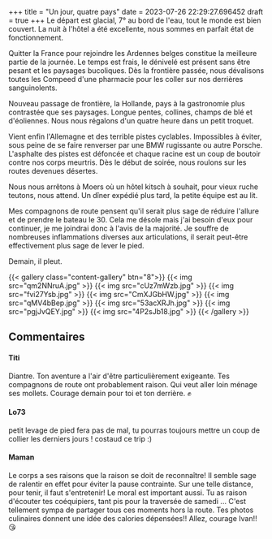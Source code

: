 +++
title = "Un jour, quatre pays"
date = 2023-07-26 22:29:27.696452
draft = true
+++
Le départ est glacial, 7° au bord de l'eau, tout le monde est bien couvert. La nuit à l'hôtel a été excellente, nous sommes en parfait état de fonctionnement.

Quitter la France pour rejoindre les Ardennes belges constitue la meilleure partie de la journée. Le temps est frais, le dénivelé est présent sans être pesant et les paysages bucoliques. Dès la frontière passée, nous dévalisons toutes les Compeed d'une pharmacie pour les coller sur nos derrières sanguinolents.

Nouveau passage de frontière, la Hollande, pays à la gastronomie plus contrastée que ses paysages. Longue pentes, collines, champs de blé et d'éoliennes. Nous nous régalons d'un quatre heure dans un petit troquet.

Vient enfin l'Allemagne et des terrible pistes cyclables. Impossibles à éviter, sous peine de se faire renverser par une BMW rugissante ou autre Porsche. L'asphalte des pistes est défoncée et chaque racine est un coup de boutoir contre nos corps meurtris. Dès le début de soirée, nous roulons sur les routes devenues désertes.

Nous nous arrêtons à Moers où un hôtel kitsch à souhait, pour vieux ruche teutons, nous attend. Un dîner expédié plus tard, la petite équipe est au lit.

Mes compagnons de route pensent qu'il serait plus sage de réduire l'allure et de prendre le bateau le 30. Cela me désole mais j'ai besoin d'eux pour continuer, je me joindrai donc à l'avis de la majorité. Je souffre de nombreuses inflammations diverses aux articulations, il serait peut-être effectivement plus sage de lever le pied.

Demain, il pleut.

{{< gallery class="content-gallery" btn="8">}}
{{< img src="qm2NNruA.jpg" >}}
{{< img src="cUz7mWzb.jpg" >}}
{{< img src="fvi27Ysb.jpg" >}}
{{< img src="CmXJGbHW.jpg" >}}
{{< img src="qMV4bBep.jpg" >}}
{{< img src="53acXRJh.jpg" >}}
{{< img src="pgjJvQEY.jpg" >}}
{{< img src="4P2sJb18.jpg" >}}
{{< /gallery >}}

## Commentaires
#### Titi
Diantre. Ton aventure a l'air d'être particulièrement exigeante. Tes compagnons de route ont probablement raison. Qui veut aller loin ménage ses mollets. Courage demain pour toi et ton derrière. ✊️
#### Lo73
petit levage de pied fera pas de mal, tu pourras toujours mettre un coup de collier les derniers jours ! costaud ce trip :)
#### Maman
Le corps a ses raisons que la raison se doit de reconnaître! Il semble sage de 
ralentir en effet pour éviter la pause contrainte. Sur une telle distance, pour tenir, il faut s'entretenir! Le moral est important aussi. Tu as raison d'écouter tes coéquipiers, tant pis pour la traversée de samedi ... C'est tellement sympa de partager tous ces moments hors la route. Tes photos culinaires donnent une idée des calories dépensées!! 
Allez, courage Ivan!! 😘
